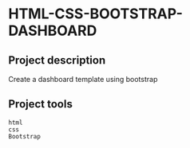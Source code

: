 # HTML-CSS-BOOTSTRAP-DASHBOARD

## Project description
Create a dashboard template using bootstrap

## Project tools
`html`  
`css`  
`Bootstrap`